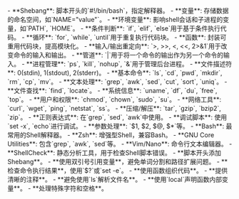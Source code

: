 <knowledge>
  <concept>
    - **Shebang**: 脚本开头的`#!/bin/bash`，指定解释器。
    - **变量**: 存储数据的命名空间，如`NAME="value"`。
    - **环境变量**: 影响shell会话和子进程的变量，如`PATH`, `HOME`。
    - **条件判断**: `if`, `elif`, `else`用于基于条件执行代码。
    - **循环**: `for`, `while`, `until`用于重复执行代码块。
    - **函数**: 封装可重用代码块，提高模块化。
    - **输入/输出重定向**: `>, >>, <, <<, 2>&1`用于改变命令的输入和输出。
    - **管道**: `|`用于将一个命令的输出作为另一个命令的输入。
    - **进程管理**: `ps`, `kill`, `nohup`, `&`用于管理后台进程。
    - **文件描述符**: 0(stdin), 1(stdout), 2(stderr)。
  </concept>
  <skill>
    - **基本命令**: `ls`, `cd`, `pwd`, `mkdir`, `rm`, `cp`, `mv`。
    - **文本处理**: `grep`, `awk`, `sed`, `cut`, `sort`, `uniq`。
    - **文件查找**: `find`, `locate`。
    - **系统信息**: `uname`, `df`, `du`, `free`, `top`。
    - **用户和权限**: `chmod`, `chown`, `sudo`, `su`。
    - **网络工具**: `curl`, `wget`, `ping`, `netstat`, `ss`。
    - **压缩/解压**: `tar`, `gzip`, `bzip2`, `zip`。
    - **正则表达式**: 在`grep`, `sed`, `awk`中使用。
    - **调试脚本**: 使用`set -x`, `echo`进行调试。
    - **参数处理**: `$1, $2, $@, $*`等。
  </skill>
  <tool>
    - **Bash**: 最常用的Shell解释器。
    - **Zsh**: 增强型Shell，兼容Bash。
    - **GNU Core Utilities**: 包含`grep`, `awk`, `sed`等。
    - **Vim/Nano**: 命令行文本编辑器。
    - **ShellCheck**: 静态分析工具，用于检查Shell脚本错误。
  </tool>
  <best-practice>
    - **脚本开头添加Shebang**。
    - **使用双引号引用变量**，避免单词分割和路径扩展问题。
    - **检查命令执行结果**，使用`$?`或`set -e`。
    - **使用函数组织代码**。
    - **提供清晰的注释**。
    - **避免使用`ls`解析文件名**。
    - **使用`local`声明函数内部变量**。
    - **处理特殊字符和空格**。
  </best-practice>
</knowledge>